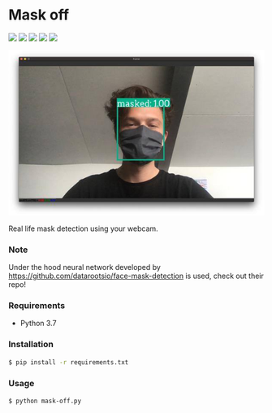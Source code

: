 # Mask off
![](https://img.shields.io/github/issues/partyka1/mask-off)
![](https://img.shields.io/github/forks/partyka1/mask-off)
![](https://img.shields.io/github/stars/partyka1/mask-off)
![](https://img.shields.io/github/license/partyka1/mask-off)
![](https://img.shields.io/github/twitter/partyka1/mask-off)

<p align="center">
  <img src="https://github.com/partyka1/mask-off/blob/master/demo.jpg"/>
</p>

Real life mask detection using your webcam.

### Note
Under the hood neural network developed by https://github.com/datarootsio/face-mask-detection is used, check out their repo!

### Requirements
* Python 3.7

### Installation
```bash
$ pip install -r requirements.txt
```
### Usage
```bash
$ python mask-off.py
```
